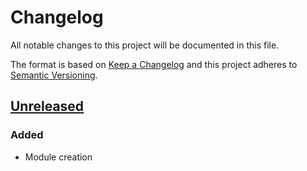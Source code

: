 # Changelog
All notable changes to this project will be documented in this file.

The format is based on [Keep a Changelog](http://keepachangelog.com/en/1.0.0/)
and this project adheres to [Semantic Versioning](http://semver.org/spec/v2.0.0.html).

## [Unreleased]
### Added
- Module creation

[Unreleased]: https://gitlab.horanet.com/ingenierie/projets/default_theme/compare/10.0.1.0.0...HEAD
